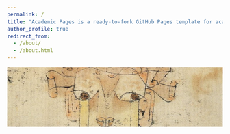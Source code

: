 ```yaml
---
permalink: /
title: "Academic Pages is a ready-to-fork GitHub Pages template for academic personal websites"
author_profile: true
redirect_from: 
  - /about/
  - /about.html
---
```


<img src="/images/1200px-Klee-angelus-novus.png" width="700" height="140">

